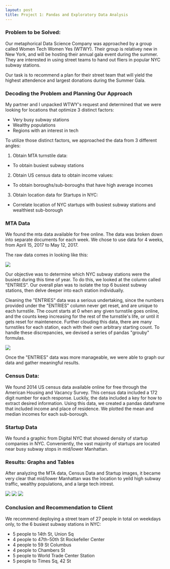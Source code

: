 ```yaml
---
layout: post
title: Project 1: Pandas and Exploratory Data Analysis
---
```

### Problem to be Solved:
Our metaphorical Data Science Company was approached by a group called Women Tech Women Yes (WTWY). Their group is relativey new in New York, and will be hosting their annual gala event during the summer. They are interested in using street teams to hand out fliers in popular NYC subway stations.

Our task is to recommend a plan for their street team that will yield the highest attendence and largest donations during the Summer Gala. 

### Decoding the Problem and Planning Our Approach
My partner and I unpacked WTWY's request and determined that we were looking for locations that optimize 3 distinct factors:
* Very busy subway stations
* Wealthy populations
* Regions with an interest in tech

To utilize those distinct factors, we approached the data from 3 different angles:

1. Obtain MTA turnstile data:
* To obtain busiest subway stations


2. Obtain US census data to obtain income values:
* To obtain boroughs/sub-boroughs that have high average incomes


3. Obtain location data for Startups in NYC:
* Correlate location of NYC startups with busiest subway stations and wealthiest sub-borough


### MTA Data
We found the mta data available for free online. The data was broken down into separate documents for each week. We chose to use data for 4 weeks, from April 15, 2017 to May 12, 2017. 

The raw data comes in looking like this:

![](images/RawMTA.png)
  
Our objective was to determine which NYC subway stations were the busiest during this time of year. To do this, we looked at the column called "ENTRIES". Our overall plan was to isolate the top 6 busiest subway stations, then delve deeper into each station individually.

Cleaning the "ENTRIES" data was a serious undertaking, since the numbers provided under the "ENTRIES" column never get reset, and are unique to each turnstile. The count starts at 0 when any given turnstile goes online, and the counts keep increasing for the rest of the turnstile's life, or until it gets reset for maintenence. Further clouding this data, there are many turnstiles for each station, each with their own arbitrary starting count. To handle these discrepancies, we devised a series of pandas "grouby" formulas.  

![](images/PandasCode.png)

Once the "ENTRIES" data was more manageable, we were able to graph our data and gather meaningful results.

### Census Data:
We found 2014 US census data available online for free through the American Housing and Vacancy Survey. This census data included a 172 digit number for each response. Luckily, the data included a key for how to extract desired information. Using this data, we created a pandas dataframe that included income and place of residence. We plotted the mean and median incomes for each sub-borough. 

### Startup Data
We found a graphic from Digital NYC that showed density of startup companies in NYC. Conveniently, the vast majority of startups are located near busy subway stops in mid/lower Manhattan. 

### Results: Graphs and Tables
After analyzing the MTA data, Census Data and Startup images, it became very clear that mid/lower Manhattan was the location to yeild high subway traffic, wealthy populations, and a large tech intrest.

![](images/boroughs.png)
![](images/subways.png)
![](images/startups.png)

### Conclusion and Recommendation to Client
We recommend deploying a street team of 27 people in total on weekdays only, to the 6 busiest subway stations in NYC:
* 5 people to 14th St, Union Sq    
* 4 people to 47th-50th St Rockefeller Center
* 4 people to 59 St Columbus
* 4 people to Chambers St
* 5 people to World Trade Center Station
* 5 people to Times Sq, 42 St
